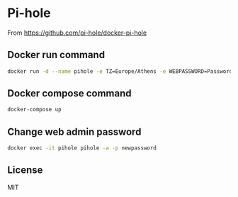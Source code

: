 # Pi-hole

From https://github.com/pi-hole/docker-pi-hole

## Docker run command

```sh
docker run -d --name pihole -e TZ=Europe/Athens -e WEBPASSWORD=Password -e DNS1=1.1.1.1 -e DNS2=1.0.0.1 -p 53:53/tcp -p 53:53/udp -p 67:67/tcp -p 80:80/tcp -p 443:443 -v $(pwd)/etc-pihole/:/etc/pihole/ -v $(pwd)/etc-dnsmasq.d:/etc/dnsmasq.d/ --dns=127.0.0.1 --dns=1.1.1.1 --cap-add=NET_ADMIN --restart=unless-stopped pihole/pihole:4.3.2-1
```

## Docker compose command

```sh
docker-compose up
```

## Change web admin password

```sh
docker exec -it pihole pihole -a -p newpassword
```

## License

MIT
